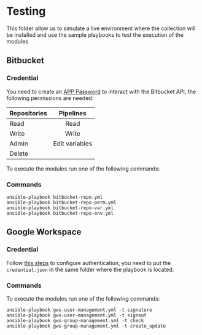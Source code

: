 # Testing

This folder allow us to simulate a live environment where the collection will be installed and use the sample playbooks to test the execution of the modules

## Bitbucket

### Credential

You need to create an [APP Password](https://support.atlassian.com/bitbucket-cloud/docs/create-an-app-password/) to interact with the Bitbucket API, the following permissions are needed:

| Repositories  | Pipelines     |
| ------------- |:-------------:|
| Read          | Read          |
| Write         | Write         |
| Admin         | Edit variables|
| Delete        |               |

To execute the modules run one of the following commands:

### Commands

```
ansible-playbook bitbucket-repo.yml
ansible-playbook bitbucket-repo-perm.yml
ansible-playbook bitbucket-repo-var.yml
ansible-playbook bitbucket-repo-env.yml
```

## Google Workspace

### Credential

Follow [this steps](https://stackoverflow.com/a/72022166) to configure authentication, you need to put the `credential.json` in the same folder where the playbook is located.

### Commands

To execute the modules run one of the following commands:

```
ansible-playbook gws-user-management.yml -t signature
ansible-playbook gws-user-management.yml -t signout
ansible-playbook gws-group-management.yml -t check
ansible-playbook gws-group-management.yml -t create_update
```
